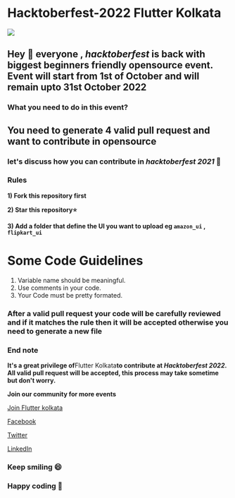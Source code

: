 # Hacktoberfest-2022 Flutter Kolkata

<img src='https://i.imgur.com/ec58cKI.jpg'/>

## Hey 👋 everyone , *hacktoberfest* is back with biggest beginners friendly opensource event. Event will start from 1st of October and will remain upto 31st October 2022

### What you need to do in this event?

## You need to generate 4 valid pull request and want to contribute in opensource

### let's discuss how you can contribute in *hacktoberfest 2021* 🙌

### Rules

**1) Fork this repository first**

**2) Star this repository⭐**

**3) Add a folder that define the UI you want to upload eg `amazon_ui` , `flipkart_ui`**

# Some Code Guidelines

1. Variable name should be meaningful.
2. Use comments in your code.
3. Your Code must be pretty formated.

### After a valid pull request your code will be carefully reviewed and if it matches the rule then it will be accepted otherwise you need to generate a new file

### End note

**It's a great privilege of**Flutter Kolkata**to contribute at *Hacktoberfest 2022*. All valid pull request will be accepted, this process may take sometime but don't worry.**

**Join our community for more events**

[Join Flutter kolkata](https://www.flutterkolkata.dev)

[Facebook](https://www.facebook.com/FlutterKolkata)

[Twitter](https://twitter.com/flutterkolkata)

[LinkedIn](https://www.linkedin.com/company/flutter-kolkata/)

### Keep smiling 😄

### Happy coding 🥳
